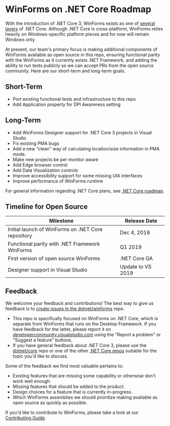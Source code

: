 # WinForms on .NET Core Roadmap

With the introduction of .NET Core 3, WinForms exists as one of [several
layers](https://github.com/dotnet/core/blob/master/Documentation/core-repos.md)
of .NET Core.  Although .NET Core is cross-platform, WinForms relies heavily on
Windows-specific platform pieces and for now will remain Windows only.

At present, our team's primary focus is making additional components of WinForms
available as open source in this repo, ensuring functional parity with the WinForms as it currently exists .NET Framework, and adding the ability to run tests
publicly so we can accept PRs from the open source community. Here are our
short-term and long-term goals.

## Short-Term

* Port existing functional tests and infrastructure to this repo
* Add Application property for DPI Awareness setting

## Long-Term

* Add WinForms Designer support for .NET Core 3 projects in Visual Studio
* Fix existing PMA bugs
* Add a new “clean" way of calculating location/size information in PMA mode.
* Make new projects be per monitor aware
* Add Edge browser control
* Add Data Visualization controls
* Improve accessibility support for some missing UIA interfaces
* Improve performance of WinForms runtime

For general information regarding .NET Core plans, see [.NET Core
roadmap](https://github.com/dotnet/core/blob/master/roadmap.md).  

## Timeline for Open Source

| Milestone | Release Date |
|---|---|
|Initial launch of WinForms on .NET Core repository |Dec 4, 2018|
|Functional parity with .NET Framework WinForms |Q1 2019|
|First version of open source WinForms|.NET Core GA|
|Designer support in Visual Studio|Update to VS 2019|

## Feedback

We welcome your feedback and contributions! The best way to give us feedback is
to [create issues in the
dotnet/winforms](https://github.com/dotnet/winforms/issues/) repo.

* This repo is specifically focused on WinForms on .NET Core, which is separate
  from WinForms that runs on the Desktop Framework.  If you have feedback for
  the latter, please report it on
  [developercommunity.visualstudio.com](https://developercommunity.visualstudio.com/)
  using the "Report a problem" or "Suggest a feature" buttons.
* If you have general feedback about .NET Core 3, please use the
  [dotnet/core](https://github.com/dotnet/core) repo or one of the other [.NET
  Core
  repos](https://github.com/dotnet/core/blob/master/Documentation/core-repos.md)
  suitable for the topic you'd like to discuss.

Some of the feedback we find most valuable pertains to:

* Existing features that are missing some capability or otherwise don't work
  well enough.
* Missing features that should be added to the product.
* Design choices for a feature that is currently in-progress.
* Which WinForms assemblies we should prioritize making available as open source
  as quickly as possible.

If you'd like to contribute to WinForms, please take a look at our [Contributing
Guide](https://github.com/dotnet/winforms/blob/master/Documentation/contributing-guide.md).
